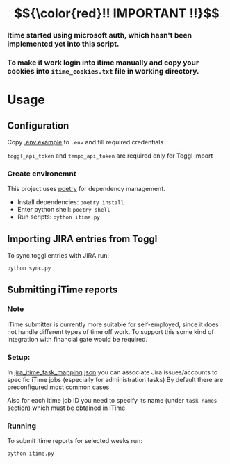 # $${\color{red}!! IMPORTANT !!}$$

### Itime started using microsoft auth, which hasn't been implemented yet into this script.
### To make it work login into itime manually and copy your cookies into `itime_cookies.txt` file in working directory.

# Usage

## Configuration

Copy [.env.example](.env.example) to `.env` and fill required credentials

`toggl_api_token` and `tempo_api_token` are required only for Toggl import

### Create environemnt

This project uses [poetry](https://python-poetry.org/docs/) for dependency management.

- Install dependencies: `poetry install`
- Enter python shell: `poetry shell`
- Run scripts: `python itime.py`

## Importing JIRA entries from Toggl

To sync toggl entries with JIRA run:

`python sync.py`

## Submitting iTime reports

### Note
iTime submitter is currently more suitable for self-employed, 
since it does not handle different types of time off work.
To support this some kind of integration with financial gate would be required.

### Setup:
In [jira_itime_task_mapping.json](jira_itime_task_mapping.json) you can associate Jira issues/accounts to specific iTime jobs (especially for administration tasks)
By default there are preconfigured most common cases

Also for each itime job ID you need to specify its name (under `task_names` section) which must be obtained in iTime

### Running
To submit itime reports for selected weeks run:

`python itime.py`